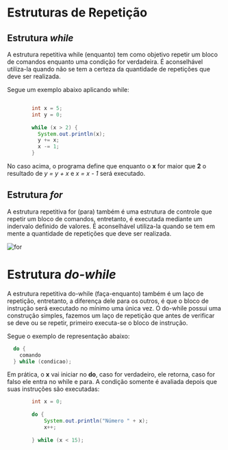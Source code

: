 # Estruturas de Repetição

## Estrutura *while*

A estrutura repetitiva while (enquanto) tem como objetivo repetir um bloco de comandos enquanto uma condição for 
verdadeira. É aconselhável utiliza-la quando não se tem a certeza da quantidade de repetições que deve ser realizada.

Segue um exemplo abaixo aplicando while:

```java

		int x = 5;
		int y = 0;
		
		while (x > 2) {
		  System.out.println(x);
		  y += x;
		  x -= 1;
		}
 ```
 
 No caso acima, o programa define que enquanto o **x** for maior que **2** o resultado de *y = y + x* e *x = x - 1* será executado.
 
 ## Estrutura *for*
 
 A estrutura repetitiva for (para) também é uma estrutura de controle que repetir um bloco de comandos, entretanto, é executada
 mediante um indervalo definido de valores. É aconselhável utiliza-la quando se tem em mente a quantidade de repetições que deve ser realizada.
 
 ![for](https://user-images.githubusercontent.com/62221250/93495696-c6d06700-f8e4-11ea-871c-b4226cc15874.png)

# Estrutura *do-while*

A estrutura repetitiva do-while (faça-enquanto) também é um laço de repetição, entretanto, a diferença dele para os outros, é que o bloco de instrução será executado no mínimo uma única vez. 
O do-while possui uma construção simples, fazemos um laço de repetição que antes de verificar se deve ou se repetir, primeiro executa-se o bloco de instrução.

Segue o exemplo de representação abaixo:

```java
  do {
    comando
  } while (condicao);
```
Em prática, o **x** vai iniciar no **do**, caso for verdadeiro, ele retorna, caso for falso ele entra no while e para. A condição somente é avaliada 
depois que suas instruções são executadas:

```java
		int x = 0; 
		                            
		do {
			System.out.println("Número " + x);
		 	x++;
		 	
		} while (x < 15);
 ```
